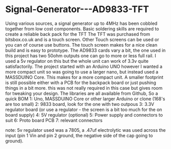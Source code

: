 # Signal-Generator---AD9833-TFT
Using various sources, a signal generator up to 4MHz 
has been cobbled together from low cost components. Basic soldering skills are required to create a reliable back pack for the TFT
The TFT was purchased from bitsbox.co.uk and is a touch screen. Other Touch screens can be 
used or you can of course use buttons. The touch screen makes for a nice clean build and is easy to prototype. 
The AD9833 cards vary a bit, the one used in this project has two 50ohm outputs one can go to more or 
less full rail. I used a 5v regulator on this but the whole unit can work of 3.3v quite satisfactorily. 
The project started with an Arduino UNO however I wanted a more compact unit so was going to use a larger nano, 
but instead used a MASSDUINO Core. This makes for a more compact unit. A smaller footprint is still possible 
either with a PCB for the backpack board or just pushing things in a bit more. this was not really required in this case but gives room for tweaking your design. The libraries are all available from Github, So a quick BOM
1: Uno, MASSDUINO Core or other larger Arduino or clone (168's are too small)
2: 9833 board, look for the one with two outpous
3: 3.3V regulator board (or use a regulator - the screen is a bit too much for the on board supply)
4: 5V regulator (optional)
5: Power supply and connectors to suit
6: Proto board PCB
7: relevant connectors

note: 5v regulator used was a 7805, a .47uf electrolytic was used across the input (pin 1 Vin and pin 2 ground, the negative side of the cap going to ground). 
